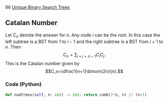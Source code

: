 96 [Unique Binary Search Trees](https://leetcode.com/problems/unique-binary-search-trees/)

## Catalan Number
Let $C_n$ denote the answer for $n.$ Any node $i$ can be the root. In this case the left subtree is a BST from $1$ to $i-1$ and the right subtree is a BST from $i+1$ to $n.$ Then
$$C_n=\sum_{i+j=n-1}C_iC_j.$$
This is the Catalan number given by
$$C_n=\dfrac1{n+1}\binom{2n}{n}.$$

### Code (Python)
```python
def numTrees(self, n: int) -> int: return comb(2*n, n) // (n+1)
```
